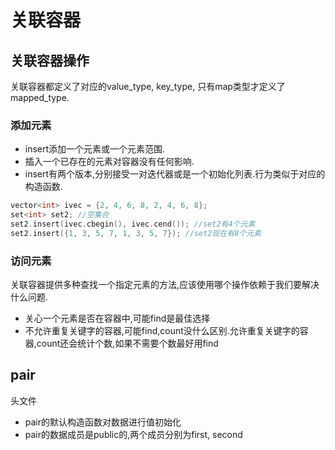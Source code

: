 # 关联容器

## 关联容器操作

关联容器都定义了对应的value_type, key_type, 只有map类型才定义了mapped_type.

### 添加元素

+ insert添加一个元素或一个元素范围.
+ 插入一个已存在的元素对容器没有任何影响.
+ insert有两个版本,分别接受一对迭代器或是一个初始化列表.行为类似于对应的构造函数.


```cpp
vector<int> ivec = {2, 4, 6, 8, 2, 4, 6, 8};
set<int> set2; //空集合
set2.insert(ivec.cbegin(), ivec.cend()); //set2有4个元素
set2.insert({1, 3, 5, 7, 1, 3, 5, 7}); //set2现在有8个元素
```

### 访问元素

关联容器提供多种查找一个指定元素的方法,应该使用哪个操作依赖于我们要解决什么问题.  

+ 关心一个元素是否在容器中,可能find是最佳选择
+ 不允许重复关键字的容器,可能find,count没什么区别.允许重复关键字的容器,count还会统计个数,如果不需要个数最好用find



## pair

<utility>头文件

+ pair的默认构造函数对数据进行值初始化
+ pair的数据成员是public的,两个成员分别为first, second 